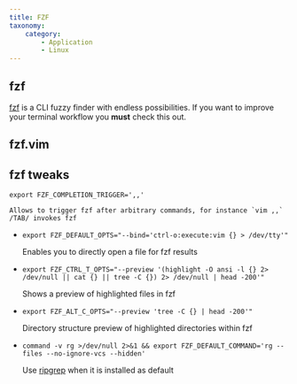 ```yaml
---
title: FZF
taxonomy:
    category:
        - Application
        - Linux
---
```


## fzf
[fzf](https://github.com/junegunn/fzf) is a CLI fuzzy finder with endless possibilities. If you want to improve your terminal workflow you **must** check this out.

## fzf.vim

## fzf tweaks

`export FZF_COMPLETION_TRIGGER=',,'`

	Allows to trigger fzf after arbitrary commands, for instance `vim ,,`  /TAB/ invokes fzf

- `export FZF_DEFAULT_OPTS="--bind='ctrl-o:execute:vim {} > /dev/tty'"`
	
    Enables you to directly open a file for fzf results

- `export FZF_CTRL_T_OPTS="--preview '(highlight -O ansi -l {} 2> /dev/null || cat {} || tree -C {}) 2> /dev/null | head -200'"` 

	Shows a preview of highlighted files in fzf

- `export FZF_ALT_C_OPTS="--preview 'tree -C {} | head -200'"`

	Directory structure preview of highlighted directories within fzf

- `command -v rg >/dev/null 2>&1 && export FZF_DEFAULT_COMMAND='rg --files --no-ignore-vcs --hidden'` 
	
    Use [ripgrep](https://github.com/BurntSushi/ripgrep) when it is installed as default
    